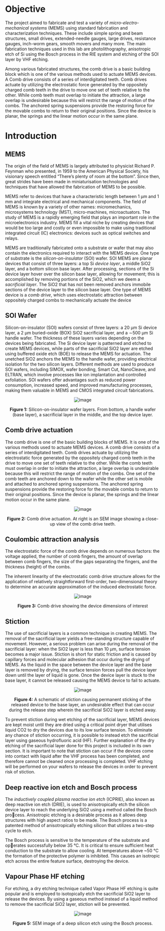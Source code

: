 # Objective
The project aimed to fabricate and test a variety of *micro-electro-mechanical systems* (MEMS) using standard fabrication and characterization techniques. These include simple spring and beam structures, small drives, extended-needle gauges, large drives, resistance gauges, inch-worm gears, smooth movers and many more. The main fabrication techniques used in this lab are photolithography, anisotropic etch of Si using the Bosch process in the RIE system and etching of the SOI layer by VHF etching. 

Among various fabricated structures, the comb drive is a basic building block which is one of the various methods used to actuate MEMS devices. A Comb drive consists of a series of interdigitated teeth. Comb drives actuate by utilizing the electrostatic force generated by the oppositely charged comb teeth in the drive to move one set of teeth relative to the 
other. While comb teeth must overlap to initiate the attraction, a large overlap is undesirable because this will restrict the range of motion of the combs. The anchored spring suspensions provide the restoring force for the movable combs to return to their original positions. Since the device is planar, the springs and the linear motion occur in the same plane.

# Introduction
## MEMS
The origin of the field of MEMS is largely attributed to physicist Richard P. Feynman who presented, in 1959 to the American Physical Society, his visionary speech entitled “There’s plenty of room at the bottom”. Since then, great strides have been made in miniaturisation technologies and techniques that have allowed the fabrication of MEMS to be possible.

MEMS refer to devices that have a characteristic length between 1 µm and 1 mm and integrate electrical and mechanical components. The field of MEMS is known by a variety of other names: micromechanics, microsystems technology (MST), micro-machines, microactuators. The study of MEMS is a rapidly emerging field that plays an important role in the microelectronics industry. MEMS fill a vital niche by creating devices that would be too large and costly or even impossible to make using traditional integrated circuit (IC) electronics: devices such as optical switches and relays.

MEMS are traditionally fabricated onto a substrate or wafer that may also contain the electronics required to interact with the MEMS device. One type of substrate is the *silicon-on-insulator* (SOI) wafer. SOI MEMS are planar devices that consist of three layers: a top Si *device layer*, a middle SiO2 layer, and a bottom silicon base layer. After processing, sections of the Si device layer hover over the silicon base layer, allowing for movement; this is accomplished by removing portions of the SiO2, which we deem a *sacrificial layer*. The SiO2 that has not been removed anchors immobile sections of the device layer to the silicon base layer. One type of MEMS device is a *comb drive*, which uses electrostatic attraction between oppositely charged combs to mechanically actuate the device

## SOI Wafer
Silicon-on-insulator (SOI) wafers consist of three layers: a 20 µm Si device layer, a 2 µm buried-oxide (BOX) SiO2 sacrificial layer, and a ∼500 µm Si handle wafer. The thickness of these layers varies depending on the devices being fabricated. The Si device layer is patterned and etched to create MEMS devices, while parts of the sacrificial SiO2 layer are etched using buffered oxide etch (BOE) to release the MEMS for actuation. The unetched SiO2 anchors the MEMS to the handle wafer, providing electrical isolation for the two silicon layers. Different methods are used to produce SOI wafers, including SIMOX, wafer bonding, Smart Cut, NanoCleave, and ELTRAN, which involve processes like ion implantation and controlled exfoliation. SOI wafers offer advantages such as reduced power consumption, increased speed, and improved manufacturing processes, making them valuable in MEMS and CMOS integrated circuit fabrications.

<div align="center">
  
![image](https://github.com/NSaroya/MEMS-Fabrication-Project/assets/156468713/35e951c0-0927-41cb-99bc-dc1fb96397d0)
</div>

<p align="center">
  <strong>Figure 1:</strong> Silicon-on-insulator wafer layers. From bottom, a handle wafer (base layer), a sacrificial layer in the middle, and the top device layer.
</p>

## Comb drive actuation
The comb drive is one of the basic building blocks of MEMS. It is one of the various methods used to actuate MEMS devices. A comb drive consists of a series of interdigitated teeth. Comb drives actuate by utilizing the electrostatic force generated by the oppositely charged comb teeth in the drive to move one set of teeth relative to the other. While the comb teeth must overlap in order to initiate the attraction, a large overlap is undesirable because this will restrict the range of motion of the combs. One set of the comb teeth are anchored down to the wafer while the other set is mobile and attached
to anchored spring suspensions. The anchored spring suspensions provide the restoring force for the movable combs to return to their original positions. Since the device is planar, the springs and the linear motion occur in the same plane.

<div align="center">
  
![image](https://github.com/NSaroya/MEMS-Fabrication-Project/assets/156468713/5f76562d-7613-41f9-95b4-bac48ebebc45)
</div>

<p align="center">
  <strong>Figure 2:</strong> Comb drive actuation. At right is an SEM image showing a close-up view of the comb drive teeth.
</p>

## Coulombic attraction analysis 
The electrostatic force of the comb drive depends on numerous factors: the voltage applied, the number of comb fingers, the amount of overlap between comb fingers, the size of the gaps separating the fingers, and the thickness (height) of the combs.

The inherent linearity of the electrostatic comb drive structure allows for the application of relatively straightforward first-order, two-dimensional theory to determine an accurate approximation of the induced electrostatic force.
 
<div align="center">
  
![image](https://github.com/NSaroya/MEMS-Fabrication-Project/assets/156468713/b9d6ce03-f18d-448a-af48-6f13a97038f6)
</div>
<p align="center">
  <strong>Figure 3:</strong> Comb drive showing the device dimensions of interest
</p>


## Stiction
The use of sacrificial layers is a common technique in creating MEMS. The removal of the sacrificial layer yields a free-standing structure capable of movement. However, a serious problem can arise during the removal of the sacrificial layer: when the SiO2 layer is less than 10 µm, surface tension becomes a major issue. Stiction is short for static friction and is caused by capillary forces and molecular adhesion that occur during the drying of MEMS. As the liquid in the space between the device layer and the base layer is removed by drying, the surface tension forces pull the device layer down until the layer of liquid is gone. Once the device layer is stuck to the base layer, it cannot be released causing the MEMS device to fail to actuate.

<div align="center">
  
![image](https://github.com/NSaroya/MEMS-Fabrication-Project/assets/156468713/b4e1cab6-0f10-4919-82ab-854925b2e706)
</div>

<p align="center">
  <strong>Figure 4:</strong> A schematic of stiction causing permanent sticking of the released device to the base layer, an undesirable effect that can occur during the release step wherein the sacrificial SiO2 layer is etched away.
</p>

To prevent stiction during wet etching of the sacrificial layer, MEMS devices are kept moist until they are dried using a critical point dryer that utilises liquid CO2 to dry the devices due to its low surface tension. To eliminate any chance of stiction occurring, it is possible to instead etch the sacrificial layer using gaseous hydrofluoric acid (HF). Further explanation of the dry etching of the sacrificial layer done for this project is included in its own section. It is important to note that stiction can occur if the devices come into contact with liquid after the VHF process has been completed, and therefore cannot be cleaned once processing is completed. VHF etching will be performed on your wafers to release the devices in order to prevent risk of stiction.

## Deep reactive ion etch and Bosch process
The *inductively coupled plasma reactive ion etch* (ICPRIE), also known as deep reactive ion etch (DRIE), is used to anisotropically etch the silicon device layer to reach the underlying SiO2 using a method called the Bosch process. Anisotropic etching is a desirable process as it allows deep structures with high aspect ratios to be made. The Bosch process is a patented method of anisotropically etching silicon that utilizes a two-step cycle to etch.

The Bosch process is sensitive to the temperature of the substrate and operates successfully below 35 °C. It is critical to ensure sufficient heat conduction to the substrate to allow cooling. At temperatures above ~50 °C the formation of the protective polymer is inhibited. This causes an isotropic etch across the entire feature surface, destroying the device.

## Vapour Phase HF etching
For etching, a dry etching technique called Vapor Phase HF etching is quite popular and is employed to isotopically etch the sacrificial SiO2 layer to release the devices. By using a gaseous method instead of a liquid method to remove the sacrificial SiO2 layer, stiction will be prevented.

<div align="center">
  
![image](https://github.com/NSaroya/MEMS-Fabrication-Project/assets/156468713/40a45d81-dca0-443f-b432-68a4c5b85a0c)
</div>

<p align="center">
  <strong>Figure 5:</strong> SEM image of a deep silicon etch using the Bosch process.
</p>

